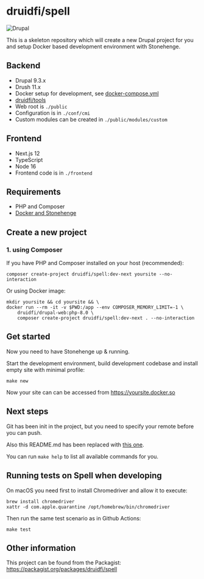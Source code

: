 # druidfi/spell

![Drupal](https://github.com/druidfi/spell/workflows/Drupal/badge.svg)

This is a skeleton repository which will create a new Drupal project for you and setup Docker based development
environment with Stonehenge.

## Backend

- Drupal 9.3.x
- Drush 11.x
- Docker setup for development, see [docker-compose.yml](docker-compose.yml)
- [druidfi/tools](https://github.com/druidfi/tools)
- Web root is `./public`
- Configuration is in `./conf/cmi`
- Custom modules can be created in `./public/modules/custom`

## Frontend

- Next.js 12
- TypeScript
- Node 16
- Frontend code is in `./frontend`

## Requirements

- PHP and Composer
- [Docker and Stonehenge](https://github.com/druidfi/guidelines/blob/master/docs/local_dev_env.md)

## Create a new project

### 1. using Composer

If you have PHP and Composer installed on your host (recommended):

```
composer create-project druidfi/spell:dev-next yoursite --no-interaction
```

Or using Docker image:

```
mkdir yoursite && cd yoursite && \
docker run --rm -it -v $PWD:/app --env COMPOSER_MEMORY_LIMIT=-1 \
    druidfi/drupal-web:php-8.0 \
    composer create-project druidfi/spell:dev-next . --no-interaction
```

## Get started

Now you need to have Stonehenge up & running.

Start the development environment, build development codebase and install empty site with minimal profile:

```
make new
```

Now your site can can be accessed from https://yoursite.docker.so

## Next steps

Git has been init in the project, but you need to specify your remote before you can push.

Also this README.md has been replaced with [this one](README.project.md).

You can run `make help` to list all available commands for you.

## Running tests on Spell when developing

On macOS you need first to install Chromedriver and allow it to execute:

```
brew install chromedriver
xattr -d com.apple.quarantine /opt/homebrew/bin/chromedriver
```

Then run the same test scenario as in Github Actions:

```
make test
```

## Other information

This project can be found from the Packagist: https://packagist.org/packages/druidfi/spell
